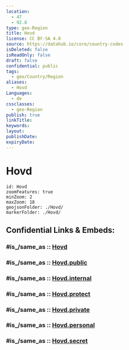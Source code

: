 ```yaml
---
location:
  - 47
  - 92.8
type: geo-Region
title: Hovd
license: CC BY-SA 4.0
source: https://datahub.io/core/country-codes
isDeleted: false
isReadOnly: false
draft: false
confidential: public
tags:
  - geo/Country/Region
aliases:
  - Hovd
Languages:
  - de
cssclasses:
  - geo-Region
publish: true
linkTitle:
keywords:
layout:
publishDate:
expiryDate:
---
```


# Hovd

```leaflet
id: Hovd
zoomFeatures: true 
minZoom: 2 
maxZoom: 18
geojsonFolder: ./Hovd/
markerFolder: ./Hovd/
```


## Confidential Links & Embeds: 

### #is_/same_as :: [Hovd](/_Standards/Earth/Continent/Asia/Asia~East/Mongolia/Provinces~Mongolia/Hovd.md) 

### #is_/same_as :: [Hovd.public](/_public/Earth/Continent/Asia/Asia~East/Mongolia/Provinces~Mongolia/Hovd.public.md) 

### #is_/same_as :: [Hovd.internal](/_internal/Earth/Continent/Asia/Asia~East/Mongolia/Provinces~Mongolia/Hovd.internal.md) 

### #is_/same_as :: [Hovd.protect](/_protect/Earth/Continent/Asia/Asia~East/Mongolia/Provinces~Mongolia/Hovd.protect.md) 

### #is_/same_as :: [Hovd.private](/_private/Earth/Continent/Asia/Asia~East/Mongolia/Provinces~Mongolia/Hovd.private.md) 

### #is_/same_as :: [Hovd.personal](/_personal/Earth/Continent/Asia/Asia~East/Mongolia/Provinces~Mongolia/Hovd.personal.md) 

### #is_/same_as :: [Hovd.secret](/_secret/Earth/Continent/Asia/Asia~East/Mongolia/Provinces~Mongolia/Hovd.secret.md)

